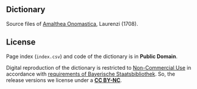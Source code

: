 ## Dictionary

Source files of [Amalthea Onomastica](https://latin-dict.github.io/dictionaries/Laurenzi1708.html), Laurenzi (1708).


## License

Page index (`index.csv`) and code of the dictionary is in **Public Domain**.

Digital reproduction of the dictionary is restricted to [Non-Commercial Use](http://rightsstatements.org/vocab/NoC-NC/1.0/) in accordance with [requirements of Bayerische Staatsbibliothek](https://www.digitale-sammlungen.de/en/view/bsb10523625). So, the release versions we license under a [**CC BY-NC**](http://creativecommons.org/licenses/by-nc/4.0/).

